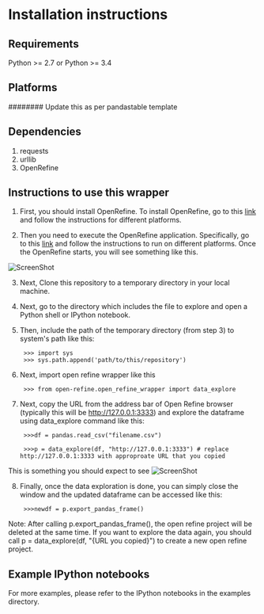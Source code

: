 # Installation instructions

## Requirements

Python >= 2.7 or Python >= 3.4

## Platforms

######## Update this as per pandastable template

## Dependencies

1. requests
2. urllib
3. OpenRefine


## Instructions to use this wrapper

1. First, you should install OpenRefine. To install OpenRefine, go to this [link]( https://github.com/OpenRefine/OpenRefine/wiki/Installation-Instructions) and follow the instructions for different platforms.

2. Then you need to execute the OpenRefine application. Specifically, go to this [link]( https://github.com/OpenRefine/OpenRefine/wiki/Installation-Instructions) and follow the instructions to run on different platforms. Once the OpenRefine starts, you will see something like this.

![ScreenShot](https://raw.github.com/anhaidgroup/wrappers_for_exploring_df/master/open-refine/OpenRefineMain.PNG)

3. Next, Clone this repository to a temporary directory in your local machine.

4. Next, go to the directory which includes the file to explore and open a Python shell or IPython notebook. 

5. Then, include the path of the temporary directory (from step 3) to system's path like this:

        >>> import sys
        >>> sys.path.append('path/to/this/repository')
        
6. Next, import open refine wrapper like this 

        >>> from open-refine.open_refine_wrapper import data_explore
 
7. Next, copy the URL from the address bar of Open Refine browser (typically this will be http://127.0.0.1:3333) and explore the dataframe using data_explore command like this:
  
        >>>df = pandas.read_csv("filename.csv")
  
        >>>p = data_explore(df, "http://127.0.0.1:3333") # replace http://127.0.0.1:3333 with approproate URL that you copied
  
  This is something you should expect to see
![ScreenShot](https://raw.github.com/anhaidgroup/wrappers_for_exploring_df/master/open-refine/OpenRefinProject.PNG)
  

8. Finally, once the data exploration is done, you can simply close the window and the updated dataframe can be accessed like this:

        >>>newdf = p.export_pandas_frame()
        

Note: After calling p.export_pandas_frame(), the open refine project will be deleted at the same time. If you want to
explore the data again, you should call p = data_explore(df, "{URL you copied}") to create a new open refine project. 



## Example IPython notebooks

For more examples, please refer to the IPython notebooks in the examples directory.

